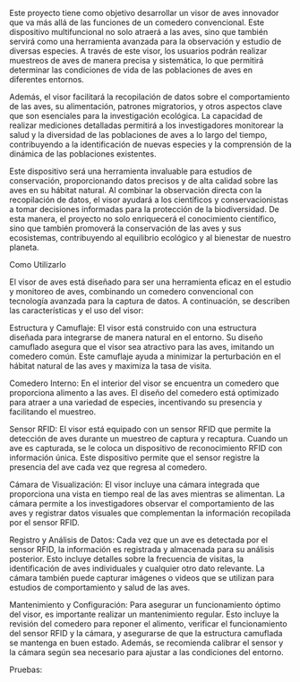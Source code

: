 Este proyecto tiene como objetivo desarrollar un visor de aves innovador que va más allá de las funciones de un comedero convencional. Este dispositivo multifuncional no solo atraerá a las aves, sino que también servirá como una herramienta avanzada para la observación y estudio de diversas especies. A través de este visor, los usuarios podrán realizar muestreos de aves de manera precisa y sistemática, lo que permitirá determinar las condiciones de vida de las poblaciones de aves en diferentes entornos.

Además, el visor facilitará la recopilación de datos sobre el comportamiento de las aves, su alimentación, patrones migratorios, y otros aspectos clave que son esenciales para la investigación ecológica. La capacidad de realizar mediciones detalladas permitirá a los investigadores monitorear la salud y la diversidad de las poblaciones de aves a lo largo del tiempo, contribuyendo a la identificación de nuevas especies y la comprensión de la dinámica de las poblaciones existentes.

Este dispositivo será una herramienta invaluable para estudios de conservación, proporcionando datos precisos y de alta calidad sobre las aves en su hábitat natural. Al combinar la observación directa con la recopilación de datos, el visor ayudará a los científicos y conservacionistas a tomar decisiones informadas para la protección de la biodiversidad. De esta manera, el proyecto no solo enriquecerá el conocimiento científico, sino que también promoverá la conservación de las aves y sus ecosistemas, contribuyendo al equilibrio ecológico y al bienestar de nuestro planeta.


Como Utilizarlo

El visor de aves está diseñado para ser una herramienta eficaz en el estudio y monitoreo de aves, combinando un comedero convencional con tecnología avanzada para la captura de datos. A continuación, se describen las características y el uso del visor:

Estructura y Camuflaje: El visor está construido con una estructura diseñada para integrarse de manera natural en el entorno. Su diseño camuflado asegura que el visor sea atractivo para las aves, imitando un comedero común. Este camuflaje ayuda a minimizar la perturbación en el hábitat natural de las aves y maximiza la tasa de visita.

Comedero Interno: En el interior del visor se encuentra un comedero que proporciona alimento a las aves. El diseño del comedero está optimizado para atraer a una variedad de especies, incentivando su presencia y facilitando el muestreo.

Sensor RFID: El visor está equipado con un sensor RFID que permite la detección de aves durante un muestreo de captura y recaptura. Cuando un ave es capturada, se le coloca un dispositivo de reconocimiento RFID con información única. Este dispositivo permite que el sensor registre la presencia del ave cada vez que regresa al comedero.

Cámara de Visualización: El visor incluye una cámara integrada que proporciona una vista en tiempo real de las aves mientras se alimentan. La cámara permite a los investigadores observar el comportamiento de las aves y registrar datos visuales que complementan la información recopilada por el sensor RFID.

Registro y Análisis de Datos: Cada vez que un ave es detectada por el sensor RFID, la información es registrada y almacenada para su análisis posterior. Esto incluye detalles sobre la frecuencia de visitas, la identificación de aves individuales y cualquier otro dato relevante. La cámara también puede capturar imágenes o videos que se utilizan para estudios de comportamiento y salud de las aves.

Mantenimiento y Configuración: Para asegurar un funcionamiento óptimo del visor, es importante realizar un mantenimiento regular. Esto incluye la revisión del comedero para reponer el alimento, verificar el funcionamiento del sensor RFID y la cámara, y asegurarse de que la estructura camuflada se mantenga en buen estado. Además, se recomienda calibrar el sensor y la cámara según sea necesario para ajustar a las condiciones del entorno.

  Pruebas:

